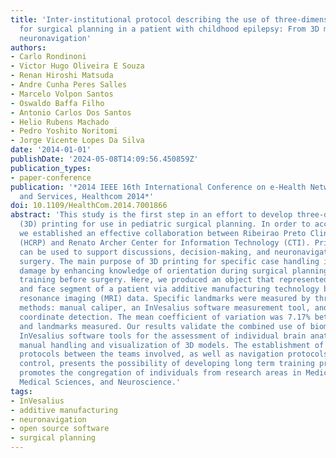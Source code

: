```yaml
---
title: 'Inter-institutional protocol describing the use of three-dimensional printing
  for surgical planning in a patient with childhood epilepsy: From 3D modeling to
  neuronavigation'
authors:
- Carlo Rondinoni
- Victor Hugo Oliveira E Souza
- Renan Hiroshi Matsuda
- Andre Cunha Peres Salles
- Marcelo Volpon Santos
- Oswaldo Baffa Filho
- Antonio Carlos Dos Santos
- Helio Rubens Machado
- Pedro Yoshito Noritomi
- Jorge Vicente Lopes Da Silva
date: '2014-01-01'
publishDate: '2024-05-08T14:09:56.450859Z'
publication_types:
- paper-conference
publication: '*2014 IEEE 16th International Conference on e-Health Networking, Applications
  and Services, Healthcom 2014*'
doi: 10.1109/HealthCom.2014.7001866
abstract: 'This study is the first step in an effort to develop three-dimensional
  (3D) printing for use in pediatric surgical planning. In order to accomplish this,
  we established an effective collaboration between Ribeirao Preto Clinics Hospital
  (HCRP) and Renato Archer Center for Information Technology (CTI). Printed biomodels
  can be used to support discussions, decision-making, and neuronavigation before
  surgery. The main purpose of 3D printing for specific case handling is to reduce
  damage by enhancing knowledge of orientation during surgical planning and personnel
  training before surgery. Here, we produced an object that represented the brain
  and face segment of a patient via additive manufacturing technology based on magnetic
  resonance imaging (MRI) data. Specific landmarks were measured by three distinct
  methods: manual caliper, an InVesalius software measurement tool, and neuronavigation
  coordinate detection. The mean coefficient of variation was 7.17% between all methods
  and landmarks measured. Our results validate the combined use of biomodels with
  InVesalius software tools for the assessment of individual brain anatomy facilitating
  manual handling and visualization of 3D models. The establishment of communication
  protocols between the teams involved, as well as navigation protocols for quality
  control, presents the possibility of developing long term training programs, and
  promotes the congregation of individuals from research areas in Medical Physics,
  Medical Sciences, and Neuroscience.'
tags:
- InVesalius
- additive manufacturing
- neuronavigation
- open source software
- surgical planning
---
```

